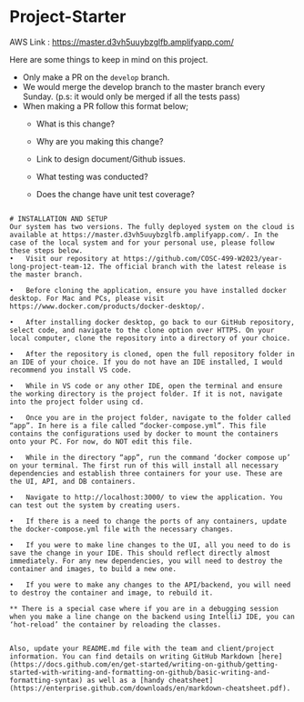 # Project-Starter

AWS Link : https://master.d3vh5uuybzglfb.amplifyapp.com/ 

Here are some things to keep in mind on this project.

- Only make a PR on the `develop` branch.
- We would merge the develop branch to the master branch every Sunday. (p.s: it would only be merged if all the tests pass)
- When making a PR follow this format below;
  - What is this change?

  - Why are you making this change?

  - Link to design document/Github issues.

  - What testing was conducted?

  - Does the change have unit test coverage?

```

# INSTALLATION AND SETUP
Our system has two versions. The fully deployed system on the cloud is available at https://master.d3vh5uuybzglfb.amplifyapp.com/. In the case of the local system and for your personal use, please follow these steps below. 
•	Visit our repository at https://github.com/COSC-499-W2023/year-long-project-team-12. The official branch with the latest release is the master branch. 

•	Before cloning the application, ensure you have installed docker desktop. For Mac and PCs, please visit https://www.docker.com/products/docker-desktop/. 

•	After installing docker desktop, go back to our GitHub repository, select code, and navigate to the clone option over HTTPS. On your local computer, clone the repository into a directory of your choice.

•	After the repository is cloned, open the full repository folder in an IDE of your choice. If you do not have an IDE installed, I would recommend you install VS code. 

•	While in VS code or any other IDE, open the terminal and ensure the working directory is the project folder. If it is not, navigate into the project folder using cd. 

•	Once you are in the project folder, navigate to the folder called “app”. In here is a file called “docker-compose.yml”. This file contains the configurations used by docker to mount the containers onto your PC. For now, do NOT edit this file.

•	While in the directory “app”, run the command ‘docker compose up’ on your terminal. The first run of this will install all necessary dependencies and establish three containers for your use. These are the UI, API, and DB containers. 

•	Navigate to http://localhost:3000/ to view the application. You can test out the system by creating users. 

•	If there is a need to change the ports of any containers, update the docker-compose.yml file with the necessary changes.

•	If you were to make line changes to the UI, all you need to do is save the change in your IDE. This should reflect directly almost immediately. For any new dependencies, you will need to destroy the container and images, to build a new one. 

•	If you were to make any changes to the API/backend, you will need to destroy the container and image, to rebuild it. 

** There is a special case where if you are in a debugging session when you make a line change on the backend using IntelliJ IDE, you can ‘hot-reload’ the container by reloading the classes. 


Also, update your README.md file with the team and client/project information. You can find details on writing GitHub Markdown [here](https://docs.github.com/en/get-started/writing-on-github/getting-started-with-writing-and-formatting-on-github/basic-writing-and-formatting-syntax) as well as a [handy cheatsheet](https://enterprise.github.com/downloads/en/markdown-cheatsheet.pdf).
